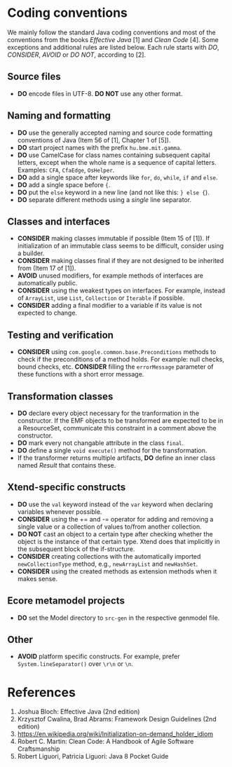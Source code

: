 # Coding conventions

We mainly follow the standard Java coding conventions and most of the conventions from the books _Effective Java_ [1] and _Clean Code_ [4]. Some exceptions and additional rules are listed below. Each rule starts with _DO_, _CONSIDER_, _AVOID_ or _DO NOT_, according to [2].

## Source files

* **DO** encode files in UTF-8. **DO NOT** use any other format.

## Naming and formatting

* **DO** use the generally accepted naming and source code formatting conventions of Java (Item 56 of [1], Chapter 1 of [5]).
* **DO** start project names with the prefix `hu.bme.mit.gamma`.
* **DO** use CamelCase for class names containing subsequent capital letters, except when the whole name is a sequence of capital letters. Examples: `CFA`, `CfaEdge`, `OsHelper`.
* **DO** add a single space after keywords like `for`, `do`, `while`, `if` and `else`.
* **DO** add a single space before `{`.
* **DO** put the `else` keyword in a new line (and not like this: `} else {`).
* **DO** separate different methods using a *single* line separator.


## Classes and interfaces

* **CONSIDER** making classes immutable if possible (Item 15 of [1]). If initialization of an immutable class seems to be difficult, consider using a builder.
* **CONSIDER** making classes final if they are not designed to be inherited from (Item 17 of [1]).
* **AVOID** unused modifiers, for example methods of interfaces are automatically public.
* **CONSIDER** using the weakest types on interfaces. For example, instead of `ArrayList`, use `List`, `Collection` or `Iterable` if possible.
* **CONSIDER** adding a final modifier to a variable if its value is not expected to change.

## Testing and verification

* **CONSIDER** using `com.google.common.base.Preconditions` methods to check if the preconditions of a method holds. For example: null checks, bound checks, etc. **CONSIDER** filling the `errorMessage` parameter of these functions with a short error message.

## Transformation classes

* **DO** declare every object necessary for the tranformation in the constructor. If the EMF objects to be transformed are expected to be in a ResourceSet, communicate this constraint in a comment above the constructor.
* **DO** mark every not changable attribute in the class `final`.
* **DO** define a single `void execute()` method for the transformation.
* If the transformer returns multiple artifacts, **DO** define an inner class named *Result* that contains these.

## Xtend-specific constructs

* **DO** use the `val` keyword instead of the `var` keyword when declaring variables whenever possible.
* **CONSIDER** using the += and -= operator for adding and removing a single value or a collection of values to/from another collection.
* **DO NOT** cast an object to a certain type after checking whether the object is the instance of that certain type. Xtend  does that implicitly in the subsequent block of the if-structure.
* **CONSIDER** creating collections with the automatically imported `newCollectionType` method, e.g., `newArrayList` and `newHashSet`.
* **CONSIDER** using the created methods as extension methods when it makes sense.

## Ecore metamodel projects

* **DO** set the Model directory to `src-gen` in the respective genmodel file.

## Other
* **AVOID** platform specific constructs. For example, prefer `System.lineSeparator()` over `\r\n` or `\n`.

# References

1. Joshua Bloch: Effective Java (2nd edition)
1. Krzysztof Cwalina, Brad Abrams: Framework Design Guidelines (2nd edition)
1. https://en.wikipedia.org/wiki/Initialization-on-demand_holder_idiom
1. Robert C. Martin: Clean Code: A Handbook of Agile Software Craftsmanship
1. Robert Liguori, Patricia Liguori: Java 8 Pocket Guide
